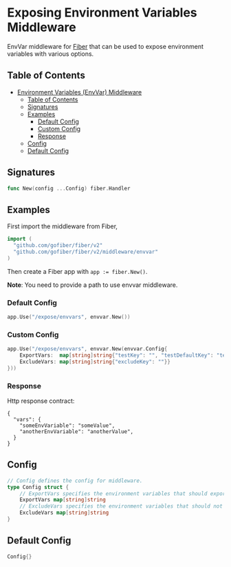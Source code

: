 # Exposing Environment Variables Middleware

EnvVar middleware for [Fiber](https://github.com/gofiber/fiber) that can be used to expose environment variables with various options.

## Table of Contents

- [Environment Variables (EnvVar) Middleware](#environment-variables-envvar-middleware)
    - [Table of Contents](#table-of-contents)
    - [Signatures](#signatures)
    - [Examples](#examples)
        - [Default Config](#default-config)
        - [Custom Config](#custom-config)
        - [Response](#http-response)
    - [Config](#config)
    - [Default Config](#default-config-1)

## Signatures

```go
func New(config ...Config) fiber.Handler
```

## Examples

First import the middleware from Fiber,

```go
import (
  "github.com/gofiber/fiber/v2"
  "github.com/gofiber/fiber/v2/middleware/envvar"
)
```

Then create a Fiber app with `app := fiber.New()`.

**Note**: You need to provide a path to use envvar middleware.

### Default Config

```go
app.Use("/expose/envvars", envvar.New())
```

### Custom Config

```go
app.Use("/expose/envvars", envvar.New(envvar.Config{
    ExportVars:  map[string]string{"testKey": "", "testDefaultKey": "testDefaultVal"},
    ExcludeVars: map[string]string{"excludeKey": ""}}
}))
```

### Response

Http response contract:
```
{
  "vars": {
    "someEnvVariable": "someValue",
    "anotherEnvVariable": "anotherValue",
  }
}

```

## Config

```go
// Config defines the config for middleware.
type Config struct {
    // ExportVars specifies the environment variables that should export
    ExportVars map[string]string
    // ExcludeVars specifies the environment variables that should not export
    ExcludeVars map[string]string
}

```

## Default Config

```go
Config{}
```
